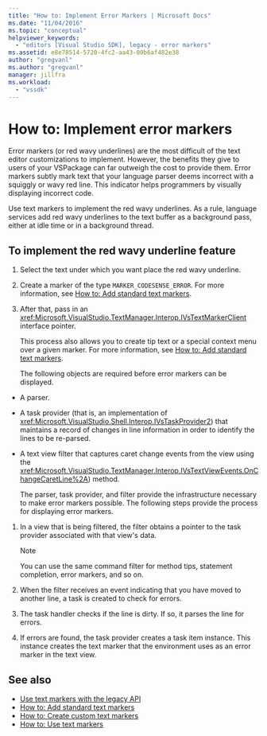 ```yaml
---
title: "How to: Implement Error Markers | Microsoft Docs"
ms.date: "11/04/2016"
ms.topic: "conceptual"
helpviewer_keywords:
  - "editors [Visual Studio SDK], legacy - error markers"
ms.assetid: e8e78514-5720-4fc2-aa43-00b6af482e38
author: "gregvanl"
ms.author: "gregvanl"
manager: jillfra
ms.workload:
  - "vssdk"
---
```

# How to: Implement error markers
Error markers (or red wavy underlines) are the most difficult of the text editor customizations to implement. However, the benefits they give to users of your VSPackage can far outweigh the cost to provide them. Error markers subtly mark text that your language parser deems incorrect with a squiggly or wavy red line. This indicator helps programmers by visually displaying incorrect code.

 Use text markers to implement the red wavy underlines. As a rule, language services add red wavy underlines to the text buffer as a background pass, either at idle time or in a background thread.

## To implement the red wavy underline feature

1. Select the text under which you want place the red wavy underline.

2. Create a marker of the type `MARKER_CODESENSE_ERROR`. For more information, see [How to: Add standard text markers](../extensibility/how-to-add-standard-text-markers.md).

3. After that, pass in an <xref:Microsoft.VisualStudio.TextManager.Interop.IVsTextMarkerClient> interface pointer.

   This process also allows you to create tip text or a special context menu over a given marker. For more information, see [How to: Add standard text markers](../extensibility/how-to-add-standard-text-markers.md).

   The following objects are required before error markers can be displayed.

- A parser.

- A task provider (that is, an implementation of <xref:Microsoft.VisualStudio.Shell.Interop.IVsTaskProvider2>) that maintains a record of changes in line information in order to identify the lines to be re-parsed.

- A text view filter that captures caret change events from the view using the <xref:Microsoft.VisualStudio.TextManager.Interop.IVsTextViewEvents.OnChangeCaretLine%2A>) method.

  The parser, task provider, and filter provide the infrastructure necessary to make error markers possible. The following steps provide the process for displaying error markers.

1. In a view that is being filtered, the filter obtains a pointer to the task provider associated with that view's data.

    > [!NOTE]
    >  You can use the same command filter for method tips, statement completion, error markers, and so on.

2. When the filter receives an event indicating that you have moved to another line, a task is created to check for errors.

3. The task handler checks if the line is dirty. If so, it parses the line for errors.

4. If errors are found, the task provider creates a task item instance. This instance creates the text marker that the environment uses as an error marker in the text view.

## See also
- [Use text markers with the legacy API](../extensibility/using-text-markers-with-the-legacy-api.md)
- [How to: Add standard text markers](../extensibility/how-to-add-standard-text-markers.md)
- [How to: Create custom text markers](../extensibility/how-to-create-custom-text-markers.md)
- [How to: Use text markers](../extensibility/how-to-use-text-markers.md)
